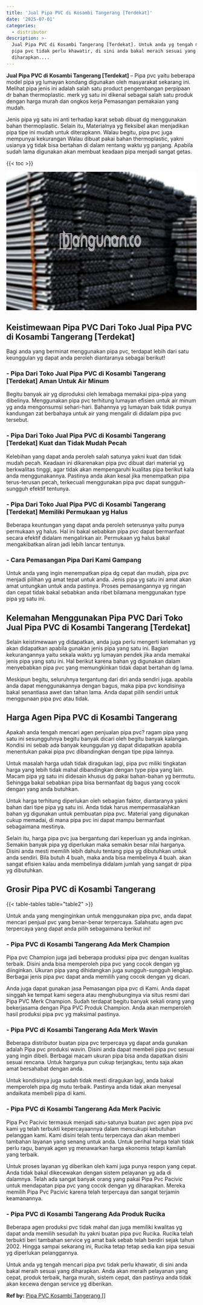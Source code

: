 ```yaml
---
title: 'Jual Pipa PVC di Kosambi Tangerang [Terdekat]'
date: '2025-07-01'
categories:
  - distributor
description: >-
  Jual Pipa PVC di Kosambi Tangerang [Terdekat]. Untuk anda yg tengah mencari
  pipa pvc tidak perlu khawatir, di sini anda bakal meraih sesuai yang
  diharapkan....
---
```


**Jual Pipa PVC di Kosambi Tangerang \[Terdekat\]** – Pipa pvc yaitu beberapa model pipa yg lumayan kondang digunakan oleh masyarakat sekarang ini. Melihat pipa jenis ini adalah salah satu product pengembangan perpipaan dr bahan thermoplastic. merk yg satu ini dikenal sebagai salah satu produk dengan harga murah dan ongkos kerja Pemasangan pemakaian yang mudah.

Jenis pipa yg satu ini anti terhadap karat sebab dibuat dg menggunakan bahan thermoplastic. Selain itu, Materialnya yg fleksibel akan menjadikan pipa tipe ini mudah untuk diterapkann. Walau begitu, pipa pvc juga mempunyai kekurangan Walau dibuat pakai bahan thermoplastic, yakni usianya yg tidak bisa bertahan di dalam rentang waktu yg panjang. Apabila sudah lama digunakan akan membuat keadaan pipa menjadi sangat getas.

{{< toc >}}

![Jual Pipa PVC di Kosambi Tangerang [Terdekat]](/images/jaul-pipa-pvc-46.png)

## Keistimewaan Pipa PVC Dari Toko Jual Pipa PVC di Kosambi Tangerang \[Terdekat\]

Bagi anda yang berminat menggunakan pipa pvc, terdapat lebih dari satu keunggulan yg dapat anda peroleh diantaranya sebagai berikut!

### \- Pipa Dari Toko Jual Pipa PVC di Kosambi Tangerang \[Terdekat\] Aman Untuk Air Minum

Begitu banyak air yg diproduksi oleh lemabaga memakai pipa-pipa yang dibelinya. Menggunakan pipa pvc terhitung lumayan efisien untuk air minum yg anda mengonsumsi sehari-hari. Bahannya yg lumayan baik tidak punya kandungan zat berbahaya untuk air yang mengalir di didalam pipa pvc tersebut.

### \- Pipa Dari Toko Jual Pipa PVC di Kosambi Tangerang \[Terdekat\] Kuat dan Tidak Mudah Pecah

Kelebihan yang dapat anda peroleh salah satunya yakni kuat dan tidak mudah pecah. Keadaan ini dikarenakan pipa pvc dibuat dari material yg berkwalitas tinggi, agar tidak akan mempengaruhi kualitas pipa berikut kala anda menggunakannya. Pastinya anda akan kesal jika menempatkan pipa terus-terusan pecah, terkecuali menggunakan pipa pvc dapat sungguh-sungguh efektif tentunya.

### \- Pipa Dari Toko Jual Pipa PVC di Kosambi Tangerang \[Terdekat\] Memiliki Permukaan yg Halus

Beberapa keuntungan yang dapat anda peroleh seterusnya yaitu punya permukaan yg halus. Hal ini bakal sebabkan pipa pvc dapat bermanfaat secara efektif didalam mengalirkan air. Permukaan yg halus bakal mengakibatkan aliran jadi lebih lancar tentunya.

### \- Cara Pemasangan Pipa Dari Kami Gampang

Untuk anda yang ingin menempatkan pipa dg cepat dan mudah, pipa pvc menjadi pilihan yg amat tepat untuk anda. Jenis pipa yg satu ini amat akan amat untungkan untuk anda pastinya. Proses pemasangannya yg ringan dan cepat tidak bakal sebabkan anda ribet bilamana menggunakan type pipa yg satu ini.

## Kelemahan Menggunakan Pipa PVC Dari Toko Jual Pipa PVC di Kosambi Tangerang \[Terdekat\]

Selain keistimewaan yg didapatkan, anda juga perlu mengerti kelemahan yg akan didapatkan apabila gunakan jenis pipa yang satu ini. Bagian kekurangannya yaitu sekala waktu yg lumayan pendek jika anda memakai jenis pipa yang satu ini. Hal berikut karena bahan yg digunakan dalam menyebabkan pipa pvc yang memungkinkan tidak dapat bertahan dg lama.

Meskipun begitu, seluruhnya tergantung dari diri anda sendiri juga. apabila anda dapat menggunakannya dengan bagus, maka pipa pvc kondisinya bakal senantiasa awet dan tahan lama. Anda dapat pilih sendiri untuk menggunaan pipa pvc atau tidak.

## Harga Agen Pipa PVC di Kosambi Tangerang

Apakah anda tengah mencari agen penjualan pipa pvc? ragam pipa yang satu ini sesungguhnya begitu banyak dicari oleh begitu banyak kalangan. Kondisi ini sebab ada banyak keunggulan yg dapat didapatkan apabila menentukan pakai pipa pvc dibandingkan dengan tipe pipa lainnya.

Untuk masalah harga udah tidak diragukan lagi, pipa pvc miliki tingkatan harga yang lebih tidak mahal dibandingkan dengan type pipa yang lain. Macam pipa yg satu ini didesain khusus dg pakai bahan-bahan yg bermutu. Sehingga bakal sebabkan pipa bisa bermanfaat dg bagus yang cocok dengan yang anda butuhkan.

Untuk harga terhitung diperlukan oleh sebagian faktor, diantaranya yakni bahan dari tipe pipa yg satu ini. Anda tidak harus mempermasalahkan bahan yg digunakan untuk pembuatan pipa pvc. Material yang digunakan cukup memadai, di mana pipa pvc ini dapat mampu bermanfaat sebagaimana mestinya.

Selain itu, harga pipa pvc jua bergantung dari keperluan yg anda inginkan. Semakin banyak pipa yg diperlukan maka semakin besar nilai harganya. Disini anda mesti memilih lebih dahulu tentang pipa yg dibutuhkan untuk anda sendiri. Bila butuh 4 buah, maka anda bisa membelinya 4 buah. akan sangat efisien kalau anda membelinya didalam jumlah yang sangat dr pipa yg dibutuhkan.

## Grosir Pipa PVC di Kosambi Tangerang

{{< table-tables table="table2" >}}

Untuk anda yang menginginkan untuk menggunakan pipa pvc, anda dapat mencari penjual pvc yang benar-benar terpercaya. Salahsatu agen pvc terpercaya yang dapat anda pilih sebagaimana berikut ini!

### \- Pipa PVC di Kosambi Tangerang Ada Merk Champion

Pipa pvc Champion juga jadi beberapa produksi pipa pvc dengan kualitas terbaik. Disini anda bisa memperoleh pipa pvc yang cocok dengan yg diinginkan. Ukuran pipa yang dihidangkan juga sungguh-sungguh lengkap. Berbagai jenis pipa pvc dapat anda memilih yang cocok dengan yg dicari.

Anda juga dapat gunakan jasa Pemasangan pipa pvc di Kami. Anda dapat singgah ke tempat kami segera atau menghubunginya via situs resmi dari Pipa PVC Merk Champion. Sudah terdapat begitu banyak sekali orang yang bekerjasama dengan Pipa PVC Produk Champion. Anda akan memperoleh hasil produksi pipa pvc yg maksimal pastinya.

### \- Pipa PVC di Kosambi Tangerang Ada Merk Wavin

Beberapa distributor buatan pipa pvc terpercaya yg dapat anda gunakan adalah Pipa pvc produksi wavin. Disini anda dapat membeli pipa pvc sesuai yang ingin dibeli. Berbagai macam ukuran pipa bisa anda dapatkan disini sesuai rencana. Untuk harganya pun cukup terjangkau, tentu saja akan amat bersahabat dengan anda.

Untuk kondisinya juga sudah tidak mesti diragukan lagi, anda bakal memperoleh pipa dg mutu terbaik. Pastinya anda tidak akan menyesal andaikata membeli pipa di kami.

### \- Pipa PVC di Kosambi Tangerang Ada Merk Pacivic

Pipa Pvc Pacivic termasuk menjadi satu-satunya buatan pvc agen pipa pvc kami yg telah terbukti kepercayaannya dalam mencukupi kebutuhan pelanggan kami. Kami disini telah tentu terpercaya dan akan memberi tambahan layanan yang senang untuk anda. Untuk perihal harga telah tidak perlu ragu, banyak agen yg menawarkan harga ekonomis tetapi kamilah yang terbaik.

Untuk proses layanan yg diberikan oleh kami juga punya respon yang cepat. Anda tidak bakal dikecewakan dengan sistem pelayanan yg ada di dalamnya. Telah ada sangat banyak orang yang pakai Pipa Pvc Pacivic untuk mendapatan pipa pvc yang cocok dengan yg diharapkan. Mereka memilih Pipa Pvc Pacivic karena telah terpercaya dan sangat terjamin keamanannya.

### \- Pipa PVC di Kosambi Tangerang Ada Produk Rucika

Beberapa agen produksi pvc tidak mahal dan juga memiliki kwalitas yg dapat anda memilih sesudah itu yakni buatan pipa pvc Rucika. Rucika telah terbukti beri tambahan service yg amat baik sebab telah berdiri sejak tahun 2002. Hingga sampai sekarang ini, Rucika tetap tetap sedia kan pipa sesuai yg diperlukan pelanggannya.

Untuk anda yg tengah mencari pipa pvc tidak perlu khawatir, di sini anda bakal meraih sesuai yang diharapkan. Anda akan meraih pelayanan yang cepat, produk terbaik, harga murah, sistem cepat, dan pastinya anda tidak akan kecewa dengan service yg diberikan.

**Ref by:** [Pipa PVC Kosambi Tangerang []](https://id.wikipedia.org/wiki/Pipa)
